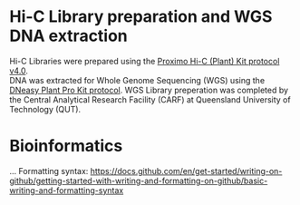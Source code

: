 # Hi-C Library preparation and WGS DNA extraction 
Hi-C Libraries were prepared using the [Proximo Hi-C (Plant) Kit protocol v4.0](https://github.com/KathleenMcLay/Honours_research_project/blob/main/Laboratory/Proximo_Hi-C_Plant_Kit_Protocol_v4.0_20210208.pdf).  
DNA was extracted for Whole Genome Sequencing (WGS) using the [DNeasy Plant Pro Kit protocol](https://github.com/KathleenMcLay/Honours_research_project/blob/main/Laboratory/DNeasy%20Plant%20Pro%20Kit%20Protocol.pdf).
WGS Library preperation was completed by the Central Analytical Research Facility (CARF) at Queensland University of Technology (QUT).

# Bioinformatics  
...
Formatting syntax: https://docs.github.com/en/get-started/writing-on-github/getting-started-with-writing-and-formatting-on-github/basic-writing-and-formatting-syntax
